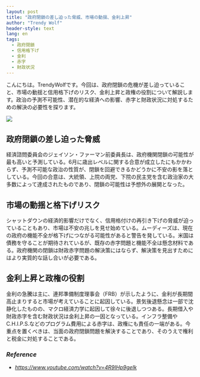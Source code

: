 ```yaml
---
layout: post
title: "政府閉鎖の差し迫った脅威、市場の動揺、金利上昇"
author: "Trendy Wolf"
header-style: text
lang: en
tags:
  - 政府閉鎖
  - 信用格下げ
  - 金利
  - 赤字
  - 財政状況
---
```


こんにちは。TrendyWolfです。今回は、政府閉鎖の危機が差し迫っていること、市場の動揺と信用格下げのリスク、金利上昇と政権の役割について解説します。政治の予測不可能性、潜在的な経済への影響、赤字と財政状況に対処するための解決の必要性を探ります。

<img
    src="https://i.ytimg.com/vi/4R9IHp9geIk/hqdefault.jpg"
/>


## 政府閉鎖の差し迫った脅威
経済諮問委員会のジェイソン・ファーマン前委員長は、政府機関閉鎖の可能性が最も高いと予測している。6月に歳出レベルに関する合意が成立したにもかかわらず、予測不可能な政治の性質が、閉鎖を回避できるかどうかに不安の影を落としている。今回の合意は、大統領、上院の両党、下院の民主党を含む政治家の大多数によって達成されたものであり、閉鎖の可能性は予想外の展開となった。

## 市場の動揺と格下げリスク
シャットダウンの経済的影響だけでなく、信用格付けの再引き下げの脅威が迫っていることもあり、市場は不安の兆しを見せ始めている。ムーディーズは、現在の政府の機能不全が格下げにつながる可能性があると警告を発している。米国は債務を守ることが期待されているが、既存の赤字問題と機能不全は懸念材料である。政府機関の閉鎖は財政赤字問題の解決策にはならず、解決策を見出すためにはより実質的な話し合いが必要である。

## 金利上昇と政権の役割
金利の急騰は主に、連邦準備制度理事会（FRB）が示したように、金利が長期間高止まりすると市場が考えていることに起因している。景気後退懸念は一部で沈静化したものの、マクロ経済力学に起因して徐々に後退しつつある。長期借入や財政赤字を含む財政状況は金利上昇の一因となっている。インフラ整備やC.H.I.P.S.などのプログラム費用による赤字は、政権にも責任の一端がある。今重点を置くべきは、当面の政府閉鎖問題を解決することであり、そのうえで権利と税金に対処することである。


### _Reference_
- _https://www.youtube.com/watch?v=4R9IHp9geIk_

